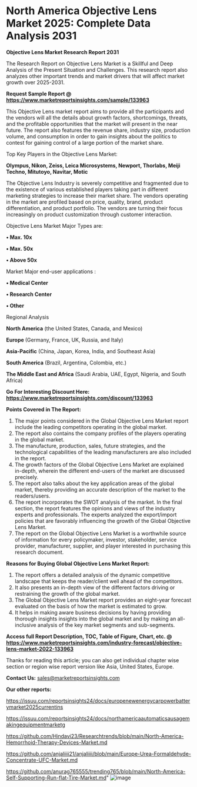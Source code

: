 # North America Objective Lens Market 2025: Complete Data Analysis 2031

<strong>Objective Lens Market Research Report 2031</strong>

The Research Report on Objective Lens Market is a Skillful and Deep Analysis of the Present Situation and Challenges. This research report also analyzes other important trends and market drivers that will affect market growth over 2025-2031.

<strong>Request Sample Report @ <a href=https://www.marketreportsinsights.com/sample/133963>https://www.marketreportsinsights.com/sample/133963</a></strong>

This Objective Lens market report aims to provide all the participants and the vendors will all the details about growth factors, shortcomings, threats, and the profitable opportunities that the market will present in the near future. The report also features the revenue share, industry size, production volume, and consumption in order to gain insights about the politics to contest for gaining control of a large portion of the market share.

Top Key Players in the Objective Lens Market:

<strong>Olympus, Nikon, Zeiss, Leica Microsystems, Newport, Thorlabs, Meiji Techno, Mitutoyo, Navitar, Motic</strong>

The Objective Lens Industry is severely competitive and fragmented due to the existence of various established players taking part in different marketing strategies to increase their market share. The vendors operating in the market are profiled based on price, quality, brand, product differentiation, and product portfolio. The vendors are turning their focus increasingly on product customization through customer interaction.

Objective Lens Market Major Types are:

<strong>• Max. 10x

• Max. 50x

• Above 50x</strong>

Market Major end-user applications :

<strong>• Medical Center

• Research Center

• Other</strong>

Regional Analysis

</u><strong><b>North America</b></strong> (the United States, Canada, and Mexico)

<strong><b>Europe </b></strong>(Germany, France, UK, Russia, and Italy)

<strong><b>Asia-Pacific</b></strong> (China, Japan, Korea, India, and Southeast Asia)

<strong><b>South America</b></strong> (Brazil, Argentina, Colombia, etc.)

<strong><b>The Middle East and Africa</b></strong> (Saudi Arabia, UAE, Egypt, Nigeria, and South Africa)

<strong>Go For Interesting Discount Here: <a href=https://www.marketreportsinsights.com/discount/133963>https://www.marketreportsinsights.com/discount/133963</a></strong>

<strong>Points Covered in The Report:</strong>
<ol>
  <li>The major points considered in the Global Objective Lens Market report include the leading competitors operating in the global market.</li>
  <li>The report also contains the company profiles of the players operating in the global market.</li>
  <li>The manufacture, production, sales, future strategies, and the technological capabilities of the leading manufacturers are also included in the report.</li>
  <li>The growth factors of the Global Objective Lens Market are explained in-depth, wherein the different end-users of the market are discussed precisely.</li>
  <li>The report also talks about the key application areas of the global market, thereby providing an accurate description of the market to the readers/users.</li>
  <li>The report incorporates the SWOT analysis of the market. In the final section, the report features the opinions and views of the industry experts and professionals. The experts analyzed the export/import policies that are favorably influencing the growth of the Global Objective Lens Market.</li>
  <li>The report on the Global Objective Lens Market is a worthwhile source of information for every policymaker, investor, stakeholder, service provider, manufacturer, supplier, and player interested in purchasing this research document.</li>
</ol>
<strong>Reasons for Buying Global Objective Lens Market Report:</strong>

<ol>
  <li>The report offers a detailed analysis of the dynamic competitive landscape that keeps the reader/client well ahead of the competitors.</li>
  <li>It also presents an in-depth view of the different factors driving or restraining the growth of the global market.</li>
  <li>The Global Objective Lens Market report provides an eight-year forecast evaluated on the basis of how the market is estimated to grow.</li>
  <li>It helps in making aware business decisions by having providing thorough insights insights into the global market and by making an all-inclusive analysis of the key market segments and sub-segments.</li>
</ol>
<strong>Access full Report Description, TOC, Table of Figure, Chart, etc. @ <a href=https://www.marketreportsinsights.com/industry-forecast/objective-lens-market-2022-133963>https://www.marketreportsinsights.com/industry-forecast/objective-lens-market-2022-133963</a></strong>


Thanks for reading this article; you can also get individual chapter wise section or region wise report version like Asia, United States, Europe.

<strong>Contact Us:</strong>
sales@marketreportsinsights.com

<strong>Our other reports:</strong>

<a href=https://issuu.com/reportsinsights24/docs/europenewenergycarpowerbatterymarket2025currentins>https://issuu.com/reportsinsights24/docs/europenewenergycarpowerbatterymarket2025currentins</a>

<a href=https://issuu.com/reportsinsights24/docs/northamericaautomaticsausagemakingequipmentmarketg>https://issuu.com/reportsinsights24/docs/northamericaautomaticsausagemakingequipmentmarketg</a>

<a href=https://github.com/Hindavi23/Researchtrends/blob/main/North-America-Hemorrhoid-Therapy-Devices-Market.md>https://github.com/Hindavi23/Researchtrends/blob/main/North-America-Hemorrhoid-Therapy-Devices-Market.md</a>

<a href=https://github.com/anjaliiii21/anjaliiii/blob/main/Europe-Urea-Formaldehyde-Concentrate-UFC-Market.md>https://github.com/anjaliiii21/anjaliiii/blob/main/Europe-Urea-Formaldehyde-Concentrate-UFC-Market.md</a>

<a href=https://github.com/anurag765555/trending765/blob/main/North-America-Self-Supporting-Run-flat-Tire-Market.md>https://github.com/anurag765555/trending765/blob/main/North-America-Self-Supporting-Run-flat-Tire-Market.md</a>"
![image](https://github.com/user-attachments/assets/8b0ca295-47a3-423b-88bf-84965b4401d0)

